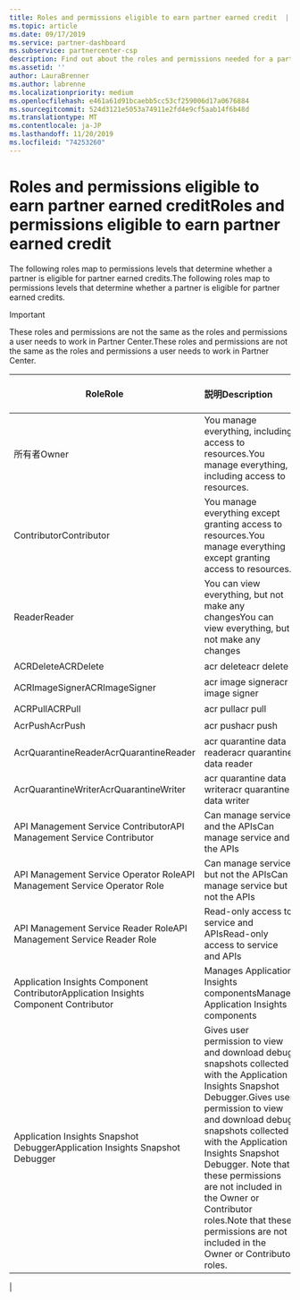 ```yaml
---
title: Roles and permissions eligible to earn partner earned credit  | Partner Center
ms.topic: article
ms.date: 09/17/2019
ms.service: partner-dashboard
ms.subservice: partnercenter-csp
description: Find out about the roles and permissions needed for a partner to be eligible for partner earned credits.
ms.assetid: ''
author: LauraBrenner
ms.author: labrenne
ms.localizationpriority: medium
ms.openlocfilehash: e461a61d91bcaebb5cc53cf259006d17a0676884
ms.sourcegitcommit: 524d3121e5053a74911e2fd4e9cf5aab14f6b48d
ms.translationtype: MT
ms.contentlocale: ja-JP
ms.lasthandoff: 11/20/2019
ms.locfileid: "74253260"
---
```

# <a name="roles-and-permissions-eligible-to-earn-partner-earned-credit"></a><span data-ttu-id="dfa56-103">Roles and permissions eligible to earn partner earned credit</span><span class="sxs-lookup"><span data-stu-id="dfa56-103">Roles and permissions eligible to earn partner earned credit</span></span>

<span data-ttu-id="dfa56-104">The following roles map to permissions levels that determine whether a partner is eligible for partner earned credits.</span><span class="sxs-lookup"><span data-stu-id="dfa56-104">The following roles map to permissions levels that determine whether a partner is eligible for partner earned credits.</span></span>

>[!Important]
><span data-ttu-id="dfa56-105">These roles and permissions are not the same as the roles and permissions a user needs to work in Partner Center.</span><span class="sxs-lookup"><span data-stu-id="dfa56-105">These roles and permissions are not the same as the roles and permissions a user needs to work in Partner Center.</span></span>

|<span data-ttu-id="dfa56-106">**Role**</span><span class="sxs-lookup"><span data-stu-id="dfa56-106">**Role**</span></span>   |<span data-ttu-id="dfa56-107">**説明**</span><span class="sxs-lookup"><span data-stu-id="dfa56-107">**Description**</span></span>   |<span data-ttu-id="dfa56-108">**PEC eligible**</span><span class="sxs-lookup"><span data-stu-id="dfa56-108">**PEC eligible**</span></span>   |
|-----------------|:------------------|:--------------|
|<span data-ttu-id="dfa56-109">所有者</span><span class="sxs-lookup"><span data-stu-id="dfa56-109">Owner</span></span>  |<span data-ttu-id="dfa56-110">You manage everything, including access to resources.</span><span class="sxs-lookup"><span data-stu-id="dfa56-110">You manage everything, including access to resources.</span></span>|<span data-ttu-id="dfa56-111">[はい]</span><span class="sxs-lookup"><span data-stu-id="dfa56-111">Yes</span></span>|
|<span data-ttu-id="dfa56-112">Contributor</span><span class="sxs-lookup"><span data-stu-id="dfa56-112">Contributor</span></span> |<span data-ttu-id="dfa56-113">You manage everything except granting access to resources.</span><span class="sxs-lookup"><span data-stu-id="dfa56-113">You manage everything except granting access to resources.</span></span>|<span data-ttu-id="dfa56-114">[はい]</span><span class="sxs-lookup"><span data-stu-id="dfa56-114">Yes</span></span>|
|<span data-ttu-id="dfa56-115">Reader</span><span class="sxs-lookup"><span data-stu-id="dfa56-115">Reader</span></span>|<span data-ttu-id="dfa56-116">You can view everything, but not make any changes</span><span class="sxs-lookup"><span data-stu-id="dfa56-116">You can view everything, but not make any changes</span></span>|<span data-ttu-id="dfa56-117">必須ではない</span><span class="sxs-lookup"><span data-stu-id="dfa56-117">No</span></span>|
|<span data-ttu-id="dfa56-118">ACRDelete</span><span class="sxs-lookup"><span data-stu-id="dfa56-118">ACRDelete</span></span>|<span data-ttu-id="dfa56-119">acr delete</span><span class="sxs-lookup"><span data-stu-id="dfa56-119">acr delete</span></span>|<span data-ttu-id="dfa56-120">[はい]</span><span class="sxs-lookup"><span data-stu-id="dfa56-120">Yes</span></span>|
|<span data-ttu-id="dfa56-121">ACRImageSigner</span><span class="sxs-lookup"><span data-stu-id="dfa56-121">ACRImageSigner</span></span>|<span data-ttu-id="dfa56-122">acr image signer</span><span class="sxs-lookup"><span data-stu-id="dfa56-122">acr image signer</span></span>|<span data-ttu-id="dfa56-123">[はい]</span><span class="sxs-lookup"><span data-stu-id="dfa56-123">Yes</span></span>|
|<span data-ttu-id="dfa56-124">ACRPull</span><span class="sxs-lookup"><span data-stu-id="dfa56-124">ACRPull</span></span>|<span data-ttu-id="dfa56-125">acr pull</span><span class="sxs-lookup"><span data-stu-id="dfa56-125">acr pull</span></span>|<span data-ttu-id="dfa56-126">[はい]</span><span class="sxs-lookup"><span data-stu-id="dfa56-126">Yes</span></span>|
|<span data-ttu-id="dfa56-127">AcrPush</span><span class="sxs-lookup"><span data-stu-id="dfa56-127">AcrPush</span></span>|<span data-ttu-id="dfa56-128">acr push</span><span class="sxs-lookup"><span data-stu-id="dfa56-128">acr push</span></span>|<span data-ttu-id="dfa56-129">[はい]</span><span class="sxs-lookup"><span data-stu-id="dfa56-129">Yes</span></span>|
|<span data-ttu-id="dfa56-130">AcrQuarantineReader</span><span class="sxs-lookup"><span data-stu-id="dfa56-130">AcrQuarantineReader</span></span>|<span data-ttu-id="dfa56-131">acr quarantine data reader</span><span class="sxs-lookup"><span data-stu-id="dfa56-131">acr quarantine data reader</span></span>|<span data-ttu-id="dfa56-132">必須ではない</span><span class="sxs-lookup"><span data-stu-id="dfa56-132">No</span></span>|
|<span data-ttu-id="dfa56-133">AcrQuarantineWriter</span><span class="sxs-lookup"><span data-stu-id="dfa56-133">AcrQuarantineWriter</span></span>| <span data-ttu-id="dfa56-134">acr quarantine data writer</span><span class="sxs-lookup"><span data-stu-id="dfa56-134">acr quarantine data writer</span></span>|<span data-ttu-id="dfa56-135">[はい]</span><span class="sxs-lookup"><span data-stu-id="dfa56-135">Yes</span></span>|
|<span data-ttu-id="dfa56-136">API Management Service Contributor</span><span class="sxs-lookup"><span data-stu-id="dfa56-136">API Management Service Contributor</span></span>|<span data-ttu-id="dfa56-137">Can manage service and the APIs</span><span class="sxs-lookup"><span data-stu-id="dfa56-137">Can manage service and the APIs</span></span>|<span data-ttu-id="dfa56-138">[はい]</span><span class="sxs-lookup"><span data-stu-id="dfa56-138">Yes</span></span>|
|<span data-ttu-id="dfa56-139">API Management Service Operator Role</span><span class="sxs-lookup"><span data-stu-id="dfa56-139">API Management Service Operator Role</span></span>|<span data-ttu-id="dfa56-140">Can manage service but not the APIs</span><span class="sxs-lookup"><span data-stu-id="dfa56-140">Can manage service but not the APIs</span></span>|<span data-ttu-id="dfa56-141">[はい]</span><span class="sxs-lookup"><span data-stu-id="dfa56-141">Yes</span></span>|
|<span data-ttu-id="dfa56-142">API Management Service Reader Role</span><span class="sxs-lookup"><span data-stu-id="dfa56-142">API Management Service Reader Role</span></span>|<span data-ttu-id="dfa56-143">Read-only access to service and APIs</span><span class="sxs-lookup"><span data-stu-id="dfa56-143">Read-only access to service and APIs</span></span>|<span data-ttu-id="dfa56-144">必須ではない</span><span class="sxs-lookup"><span data-stu-id="dfa56-144">No</span></span>|
|<span data-ttu-id="dfa56-145">Application Insights Component Contributor</span><span class="sxs-lookup"><span data-stu-id="dfa56-145">Application Insights Component Contributor</span></span>|<span data-ttu-id="dfa56-146">Manages Application Insights components</span><span class="sxs-lookup"><span data-stu-id="dfa56-146">Manages Application Insights components</span></span>|<span data-ttu-id="dfa56-147">[はい]</span><span class="sxs-lookup"><span data-stu-id="dfa56-147">Yes</span></span>|
|<span data-ttu-id="dfa56-148">Application Insights Snapshot Debugger</span><span class="sxs-lookup"><span data-stu-id="dfa56-148">Application Insights Snapshot Debugger</span></span>|<span data-ttu-id="dfa56-149">Gives user permission to view and download debug snapshots collected with the Application Insights Snapshot Debugger.</span><span class="sxs-lookup"><span data-stu-id="dfa56-149">Gives user permission to view and download debug snapshots collected with the Application Insights Snapshot Debugger.</span></span> <span data-ttu-id="dfa56-150">Note that these permissions are not included in the Owner or Contributor roles.</span><span class="sxs-lookup"><span data-stu-id="dfa56-150">Note that these permissions are not included in the Owner or Contributor roles.</span></span>|<span data-ttu-id="dfa56-151">[はい]</span><span class="sxs-lookup"><span data-stu-id="dfa56-151">Yes</span></span>|
|